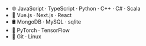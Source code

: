 -   🌐 JavaScript · TypeScript · Python · C++ · C# · Scala 
-   🧩 Vue.js · Next.js · React
-   🛢 MongoDB · MySQL · sqlite
-   🤖 PyTorch · TensorFlow
-   🚧 Git · Linux
